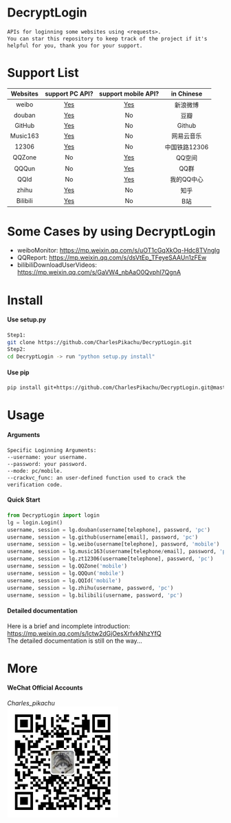 # DecryptLogin
```
APIs for loginning some websites using <requests>.
You can star this repository to keep track of the project if it's helpful for you, thank you for your support.
```

# Support List
|  Websites        | support PC API?                              |  support mobile API?                       |  in Chinese    |
|  :----:          | :----:                                       |  :----:                                    |  :----:        |
|  weibo           | [Yes](./DecryptLogin/platforms/weibo.py)     |  [Yes](./DecryptLogin/platforms/weibo.py)  |  新浪微博      |
|  douban          | [Yes](./DecryptLogin/platforms/douban.py)    |  No                                        |  豆瓣          |
|  GitHub          | [Yes](./DecryptLogin/platforms/github.py)    |  No                                        |  Github        |
|  Music163        | [Yes](./DecryptLogin/platforms/music163.py)  |  No                                        |  网易云音乐    |
|  12306           | [Yes](./DecryptLogin/platforms/zt12306.py)   |  No                                        |  中国铁路12306 |
|  QQZone          | No                                           |  [Yes](./DecryptLogin/platforms/QQZone.py) |  QQ空间        |
|  QQQun           | No                                           |  [Yes](./DecryptLogin/platforms/QQQun.py)  |  QQ群          |
|  QQId			   | No                                           |  [Yes](./DecryptLogin/platforms/QQId.py)   |  我的QQ中心    |
|  zhihu		   | [Yes](./DecryptLogin/platforms/zhihu.py)     |  No                                        |  知乎          |
|  Bilibili		   | [Yes](./DecryptLogin/platforms/bilibili.py)  |  No                                        |  B站           |

# Some Cases by using DecryptLogin
- weiboMonitor: https://mp.weixin.qq.com/s/uOT1cGqXkOq-Hdc8TVnglg
- QQReport: https://mp.weixin.qq.com/s/dsVtEp_TFeyeSAAUn1zFEw
- bilibiliDownloadUserVideos: https://mp.weixin.qq.com/s/GaVW4_nbAaO0QvphI7QgnA

# Install
#### Use setup.py
```sh
Step1:
git clone https://github.com/CharlesPikachu/DecryptLogin.git
Step2:
cd DecryptLogin -> run "python setup.py install"
```
#### Use pip
```sh
pip install git+https://github.com/CharlesPikachu/DecryptLogin.git@master
```

# Usage
#### Arguments
```
Specific Loginning Arguments:
--username: your username.
--password: your password.
--mode: pc/mobile.
--crackvc_func: an user-defined function used to crack the verification code.
```
#### Quick Start
```python
from DecryptLogin import login
lg = login.Login()
username, session = lg.douban(username[telephone], password, 'pc')
username, session = lg.github(username[email], password, 'pc')
username, session = lg.weibo(username[telephone], password, 'mobile')
username, session = lg.music163(username[telephone/email], password, 'pc')
username, session = lg.zt12306(username[telephone], password, 'pc')
username, session = lg.QQZone('mobile')
username, session = lg.QQQun('mobile')
username, session = lg.QQId('mobile')
username, session = lg.zhihu(username, password, 'pc')
username, session = lg.bilibili(username, password, 'pc')
```
#### Detailed documentation
Here is a brief and incomplete introduction: https://mp.weixin.qq.com/s/lctw2dGjOesXrfvkNhzYfQ  
The detailed documentation is still on the way...

# More
#### WeChat Official Accounts
*Charles_pikachu*  
![img](./pictures/pikachu.jpg)